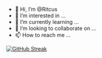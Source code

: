 - 👋 Hi, I’m @Ritcus
- 👀 I’m interested in ...
- 🌱 I’m currently learning ...
- 💞️ I’m looking to collaborate on ...
- 📫 How to reach me ...


[![GitHub Streak](https://github-readme-streak-stats.herokuapp.com?user=Ritcus&theme=green_nur&date_format=%5BY%20%5DM%20j)](https://git.io/streak-stats)

<!---
Ritcus/Ritcus is a ✨ special ✨ repository because its `README.md` (this file) appears on your GitHub profile.
You can click the Preview link to take a look at your changes.
--->
